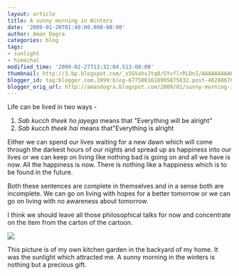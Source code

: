 ```yaml
---
layout: article
title: A sunny morning in Winters
date: '2009-01-20T01:40:00.000-08:00'
author: Aman Dogra
categories: blog
tags:
- sunlight
- himachal
modified_time: '2009-02-27T13:32:04.513-08:00'
thumbnail: http://3.bp.blogspot.com/_s5GVahsJtq0/SYvflrRLDnI/AAAAAAAAA6M/shX9uuCxiE8/s72-c/100_0072.jpg
blogger_id: tag:blogger.com,1999:blog-6775081618995875832.post-4628867033364143690
blogger_orig_url: http://amandogra.blogspot.com/2009/01/sunny-morning-in-winters.html
---
```


Life can be lived in two ways -

1.  *Sab kucch theek ho jayega* means that "Everything will be alright"
2.  *Sab kucch theek hai* means that"Everything is alright

<!--more-->

Either we can spend our lives waiting for a new dawn which will come
through the darkest hours of our nights and spread up as happiness into
our lives or we can keep on living like nothing bad is going on and all
we have is now. All the happiness is now. There is nothing like a
happiness which is to be found in the future.

Both these sentences are complete in themselves and in a sense both are
incomplete. We can go on living with hopes for a better tomorrow or we
can go on living with no awareness about tomorrow.

I think we should leave all those philosophical talks for now and
concentrate on the item from the carton of the cartoon.

[![](http://3.bp.blogspot.com/_s5GVahsJtq0/SYvflrRLDnI/AAAAAAAAA6M/shX9uuCxiE8/s320/100_0072.jpg)](http://3.bp.blogspot.com/_s5GVahsJtq0/SYvflrRLDnI/AAAAAAAAA6M/shX9uuCxiE8/s1600-h/100_0072.jpg)

This picture is of my own kitchen garden in the backyard of my home. It was
the sunlight which attracted me. A sunny morning in the winters is
nothing but a precious gift.
